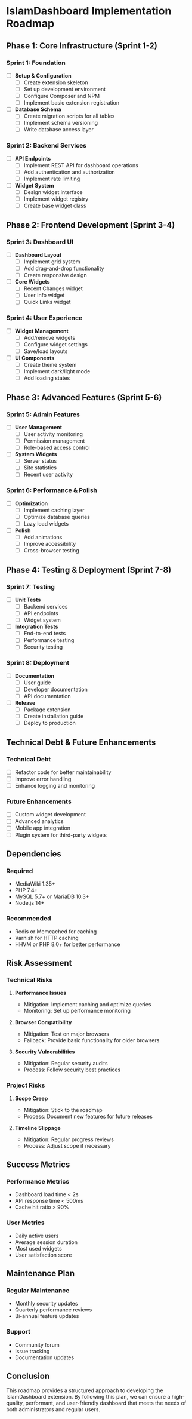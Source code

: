 # IslamDashboard Implementation Roadmap

## Phase 1: Core Infrastructure (Sprint 1-2)

### Sprint 1: Foundation
- [ ] **Setup & Configuration**
  - [ ] Create extension skeleton
  - [ ] Set up development environment
  - [ ] Configure Composer and NPM
  - [ ] Implement basic extension registration

- [ ] **Database Schema**
  - [ ] Create migration scripts for all tables
  - [ ] Implement schema versioning
  - [ ] Write database access layer

### Sprint 2: Backend Services
- [ ] **API Endpoints**
  - [ ] Implement REST API for dashboard operations
  - [ ] Add authentication and authorization
  - [ ] Implement rate limiting

- [ ] **Widget System**
  - [ ] Design widget interface
  - [ ] Implement widget registry
  - [ ] Create base widget class

## Phase 2: Frontend Development (Sprint 3-4)

### Sprint 3: Dashboard UI
- [ ] **Dashboard Layout**
  - [ ] Implement grid system
  - [ ] Add drag-and-drop functionality
  - [ ] Create responsive design

- [ ] **Core Widgets**
  - [ ] Recent Changes widget
  - [ ] User Info widget
  - [ ] Quick Links widget

### Sprint 4: User Experience
- [ ] **Widget Management**
  - [ ] Add/remove widgets
  - [ ] Configure widget settings
  - [ ] Save/load layouts

- [ ] **UI Components**
  - [ ] Create theme system
  - [ ] Implement dark/light mode
  - [ ] Add loading states

## Phase 3: Advanced Features (Sprint 5-6)

### Sprint 5: Admin Features
- [ ] **User Management**
  - [ ] User activity monitoring
  - [ ] Permission management
  - [ ] Role-based access control

- [ ] **System Widgets**
  - [ ] Server status
  - [ ] Site statistics
  - [ ] Recent user activity

### Sprint 6: Performance & Polish
- [ ] **Optimization**
  - [ ] Implement caching layer
  - [ ] Optimize database queries
  - [ ] Lazy load widgets

- [ ] **Polish**
  - [ ] Add animations
  - [ ] Improve accessibility
  - [ ] Cross-browser testing

## Phase 4: Testing & Deployment (Sprint 7-8)

### Sprint 7: Testing
- [ ] **Unit Tests**
  - [ ] Backend services
  - [ ] API endpoints
  - [ ] Widget system

- [ ] **Integration Tests**
  - [ ] End-to-end tests
  - [ ] Performance testing
  - [ ] Security testing

### Sprint 8: Deployment
- [ ] **Documentation**
  - [ ] User guide
  - [ ] Developer documentation
  - [ ] API documentation

- [ ] **Release**
  - [ ] Package extension
  - [ ] Create installation guide
  - [ ] Deploy to production

## Technical Debt & Future Enhancements

### Technical Debt
- [ ] Refactor code for better maintainability
- [ ] Improve error handling
- [ ] Enhance logging and monitoring

### Future Enhancements
- [ ] Custom widget development
- [ ] Advanced analytics
- [ ] Mobile app integration
- [ ] Plugin system for third-party widgets

## Dependencies

### Required
- MediaWiki 1.35+
- PHP 7.4+
- MySQL 5.7+ or MariaDB 10.3+
- Node.js 14+

### Recommended
- Redis or Memcached for caching
- Varnish for HTTP caching
- HHVM or PHP 8.0+ for better performance

## Risk Assessment

### Technical Risks
1. **Performance Issues**
   - Mitigation: Implement caching and optimize queries
   - Monitoring: Set up performance monitoring

2. **Browser Compatibility**
   - Mitigation: Test on major browsers
   - Fallback: Provide basic functionality for older browsers

3. **Security Vulnerabilities**
   - Mitigation: Regular security audits
   - Process: Follow security best practices

### Project Risks
1. **Scope Creep**
   - Mitigation: Stick to the roadmap
   - Process: Document new features for future releases

2. **Timeline Slippage**
   - Mitigation: Regular progress reviews
   - Process: Adjust scope if necessary

## Success Metrics

### Performance Metrics
- Dashboard load time < 2s
- API response time < 500ms
- Cache hit ratio > 90%

### User Metrics
- Daily active users
- Average session duration
- Most used widgets
- User satisfaction score

## Maintenance Plan

### Regular Maintenance
- Monthly security updates
- Quarterly performance reviews
- Bi-annual feature updates

### Support
- Community forum
- Issue tracking
- Documentation updates

## Conclusion

This roadmap provides a structured approach to developing the IslamDashboard extension. By following this plan, we can ensure a high-quality, performant, and user-friendly dashboard that meets the needs of both administrators and regular users.
